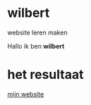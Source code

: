 # wilbert
website leren maken

Hallo ik ben **wilbert** 
# het resultaat
[mijn website](https://ingegno-student.github.io/wilbert/)

